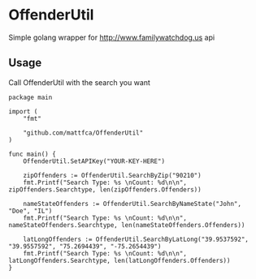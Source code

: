 # OffenderUtil

Simple golang wrapper for http://www.familywatchdog.us api

## Usage

Call OffenderUtil with the search you want

```golang
package main

import (
	"fmt"

	"github.com/mattfca/OffenderUtil"
)

func main() {
	OffenderUtil.SetAPIKey("YOUR-KEY-HERE")

	zipOffenders := OffenderUtil.SearchByZip("90210")
	fmt.Printf("Search Type: %s \nCount: %d\n\n", zipOffenders.Searchtype, len(zipOffenders.Offenders))

	nameStateOffenders := OffenderUtil.SearchByNameState("John", "Doe", "IL")
	fmt.Printf("Search Type: %s \nCount: %d\n\n", nameStateOffenders.Searchtype, len(nameStateOffenders.Offenders))

	latLongOffenders := OffenderUtil.SearchByLatLong("39.9537592", "39.9557592", "75.2694439", "-75.2654439")
	fmt.Printf("Search Type: %s \nCount: %d\n\n", latLongOffenders.Searchtype, len(latLongOffenders.Offenders))
}
```
